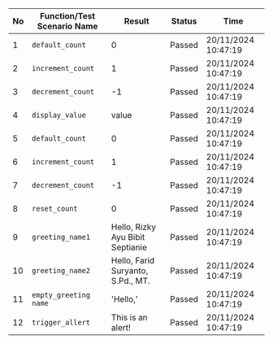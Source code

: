 | No | Function/Test Scenario Name | Result                                   | Status | Time                |
|----|-----------------------------|------------------------------------------|--------|---------------------|
| 1  | `default_count`            | 0                                        | Passed | 20/11/2024 10:47:19 |
| 2  | `increment_count`          | 1                                        | Passed | 20/11/2024 10:47:19 |
| 3  | `decrement_count`          | -1                                       | Passed | 20/11/2024 10:47:19 |
| 4  | `display_value`            | value                                    | Passed | 20/11/2024 10:47:19 |
| 5  | `default_count`            | 0                                        | Passed | 20/11/2024 10:47:19 |
| 6  | `increment_count`          | 1                                        | Passed | 20/11/2024 10:47:19 |
| 7  | `decrement_count`          | -1                                       | Passed | 20/11/2024 10:47:19 |
| 8  | `reset_count`              | 0                                        | Passed | 20/11/2024 10:47:19 |
| 9  | `greeting_name1`            | Hello, Rizky Ayu Bibit Septianie                       | Passed | 20/11/2024 10:47:19 |
| 10 | `greeting_name2`            | Hello, Farid Suryanto, S.Pd., MT.                         | Passed | 20/11/2024 10:47:19 |
| 11 | `empty_greeting name`            | 'Hello,' | Passed | 20/11/2024 10:47:19 |
| 12 | `trigger_allert`            | This is an alert! | Passed | 20/11/2024 10:47:19 |
